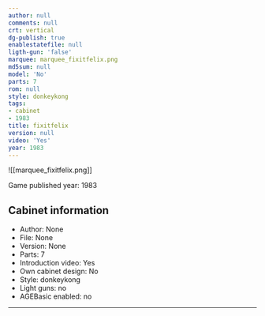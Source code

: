 ```yaml
---
author: null
comments: null
crt: vertical
dg-publish: true
enablestatefile: null
ligth-gun: 'false'
marquee: marquee_fixitfelix.png
md5sum: null
model: 'No'
parts: 7
rom: null
style: donkeykong
tags:
- cabinet
- 1983
title: fixitfelix
version: null
video: 'Yes'
year: 1983
---
```


![[marquee_fixitfelix.png]]

Game published year: 1983

## Cabinet information

- Author: None
- File: None
- Version: None
- Parts: 7
- Introduction video: Yes
- Own cabinet design: No
- Style: donkeykong
- Light guns: no
- AGEBasic enabled: no

---
